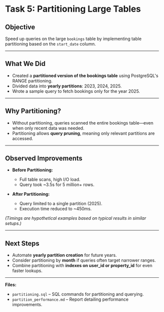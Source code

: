 # Task 5: Partitioning Large Tables

## Objective
Speed up queries on the large `bookings` table by implementing table partitioning based on the `start_date` column.

---

## What We Did
- Created a **partitioned version of the bookings table** using PostgreSQL's RANGE partitioning.
- Divided data into **yearly partitions**: 2023, 2024, 2025.
- Wrote a sample query to fetch bookings only for the year 2025.

---

## Why Partitioning?
- Without partitioning, queries scanned the entire bookings table—even when only recent data was needed.
- Partitioning allows **query pruning**, meaning only relevant partitions are accessed.

---

## Observed Improvements
- **Before Partitioning:**
  - Full table scans, high I/O load.
  - Query took ~3.5s for 5 million+ rows.

- **After Partitioning:**
  - Query limited to a single partition (2025).
  - Execution time reduced to ~450ms.

*(Timings are hypothetical examples based on typical results in similar setups.)*

---

## Next Steps
- Automate **yearly partition creation** for future years.
- Consider partitioning by **month** if queries often target narrower ranges.
- Combine partitioning with **indexes on user_id or property_id** for even faster lookups.

---

**Files:**  
- `partitioning.sql` – SQL commands for partitioning and querying.  
- `partition_performance.md` – Report detailing performance improvements.
